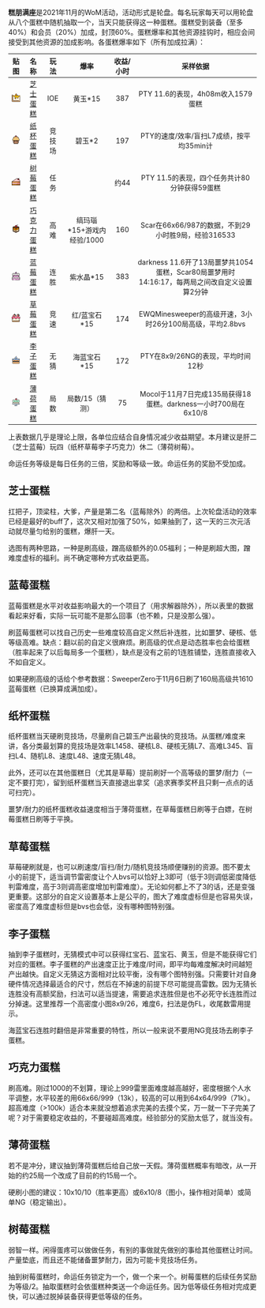 **糕朋满座**是2021年11月的WoM活动，活动形式是轮盘。每名玩家每天可以用轮盘从八个蛋糕中随机抽取一个，当天只能获得这一种蛋糕。蛋糕受到装备（至多40%）和会员（20%）加成，封顶60%。蛋糕爆率和其他资源挂钩时，相应会间接受到其他资源的加成影响。各蛋糕爆率如下（所有加成拉满）：

|贴图|名称|玩法|爆率|收益/小时|采样依据|
|:-:|:-:|:-:|:-:|:-:|:-:|
|<img src="https://github.com/putianyi889/Minesweeper-makes-me-happy/blob/main/wiki/images/piece-of-cake/507.svg" width=20>|[芝士蛋糕](#芝士蛋糕)|IOE|黄玉*15|387|PTY 11.6的表现，4h08m收入1579蛋糕|
|<img src="https://github.com/putianyi889/Minesweeper-makes-me-happy/blob/main/wiki/images/piece-of-cake/515.svg" width=20>|[纸杯蛋糕](#纸杯蛋糕)|竞技场|碧玉*2|197|PTY的速度/效率/盲扫L7成绩，按平均35min计|
|<img src="https://github.com/putianyi889/Minesweeper-makes-me-happy/blob/main/wiki/images/piece-of-cake/514.svg" width=20>|[树莓蛋糕](#树莓蛋糕)|任务||约44|PTY 11.5的表现，四个任务共计80分钟获得59蛋糕|
|<img src="https://github.com/putianyi889/Minesweeper-makes-me-happy/blob/main/wiki/images/piece-of-cake/511.svg" width=20>|[巧克力蛋糕](#巧克力蛋糕)|高难|缟玛瑙\*15+游戏内经验/1000|160|Scar在66x66/987的数据，不到29小时胜9局，经验316533|
|<img src="https://github.com/putianyi889/Minesweeper-makes-me-happy/blob/main/wiki/images/piece-of-cake/510.svg" width=20>|[蓝莓蛋糕](#蓝莓蛋糕)|连胜|紫水晶*15|383|darkness 11.6开了13局噩梦共1054蛋糕，Scar80局噩梦用时14:16:17，每两局之间改自定义设置算2分钟|
|<img src="https://github.com/putianyi889/Minesweeper-makes-me-happy/blob/main/wiki/images/piece-of-cake/508.svg" width=20>|[草莓蛋糕](#草莓蛋糕)|竞速|红/蓝宝石*15|174|EWQMinesweeper的高级开速，3小时26分100局高级，平均2.8bvs|
|<img src="https://github.com/putianyi889/Minesweeper-makes-me-happy/blob/main/wiki/images/piece-of-cake/512.svg" width=20>|[李子蛋糕](#李子蛋糕)|无猜|海蓝宝石*15|172|PTY在8x9/26NG的表现，平均时间12秒|
|<img src="https://github.com/putianyi889/Minesweeper-makes-me-happy/blob/main/wiki/images/piece-of-cake/513.svg" width=20>|[薄荷蛋糕](#薄荷蛋糕)|局数|局数/15（猜测）|75|Mocol于11月7日完成135局获得18蛋糕。darkness一小时700局在6x10/8|

上表数据几乎是理论上限，各单位应结合自身情况减少收益期望。本月建议是肝二（芝士蓝莓）玩四（纸杯草莓李子巧克力）休二（薄荷树莓）。

命运任务等级是每日任务的三倍，奖励和等级一致。命运任务的奖励不受加成。

## 芝士蛋糕
扛把子，顶梁柱，大爹，产量是第二名（蓝莓除外）的两倍。上次轮盘活动的效率已经是最好的buff了，这次又相对加强了50%，如果抽到了，这一天的三次元活动就尽量匀给别的蛋糕，爆肝一天。

选图有两种思路，一种是刷高级，蹭高级额外的0.05福利；一种是刷超大图，蹭难度虚标的福利。尚不确定哪种方式收益更高。

## 蓝莓蛋糕
蓝莓蛋糕是水平对收益影响最大的一个项目了（用求解器除外），所以表里的数据看起来好看，实际一玩可能不是那么回事（也不赖，只是没那么强）。

刷蓝莓蛋糕可以找自己历史一些难度较高自定义然后补连胜，比如噩梦、硬核、低等级高难。缺点：翻以前的自定义很麻烦。刷高级的优点是动态胜率也会给蛋糕（胜率起来了以后每局多一个蛋糕），缺点是没有之前的1连胜铺垫，连胜直接收入不如自定义。

如果硬刷高级的话给个参考数据：SweeperZero于11月6日刷了160局高级共1610蓝莓蛋糕（已换算成满加成）。

## 纸杯蛋糕
纸杯蛋糕当天硬刷竞技场，尽量刷自己碧玉产出最快的竞技场。从蛋糕/难度来讲，各分类最划算的竞技场是效率L1458、硬核L8、硬核无猜L7、高难L345、盲扫L4、随机L8、速度L48、速度无猜L48。

此外，还可以在其他蛋糕日（尤其是草莓）提前刷好一个高等级的噩梦/耐力（一定不要打完），留到纸杯蛋糕当天直接退出拿奖（追求赛季奖杯且只剩一点点的话可扫完）。

噩梦/耐力的纸杯蛋糕收益速度相当于薄荷蛋糕，在草莓蛋糕日刷等于白嫖，在树莓蛋糕日刷等于平换。

## 草莓蛋糕
草莓硬刷就是，也可以刷速度/盲扫/耐力/随机竞技场顺便赚别的资源。图不要太小的前提下，适当调节雷密度让个人bvs可以恰好上3即可（低于3则调低密度降低判雷难度，高于3则调高密度增加判雷难度）。无论如何都上不了3的话，还是变强更重要。这部分的自定义设置基本上是公平的，图大了难度虚标但是也容易失误，密度高了难度虚标但是bvs也会低，没有哪种图特别强。

## 李子蛋糕
抽到李子蛋糕时，无猜模式中可以获得红宝石、蓝宝石、黄玉，但是不能获得它们对应的蛋糕。李子蛋糕的产出速度正比于难度/时间，即平均每难度解决时间越短产出越快。自定义无猜这方面相对比较平衡，没有哪个图特别强。只需要针对自身硬件情况选择最适合的尺寸，然后在不掉速的前提下尽可能提高雷数。因为无猜长连胜没有高额奖励，扫法可以适当提速，需要追求连胜但是也不必死守长连胜而过分掉速。这里推荐一个高密度小图8x9/26，难度6，扫法是伪FL，收尾数雷用提示。

海蓝宝石连胜时翻倍是非常重要的特性，所以一般来说不要用NG竞技场去刷李子蛋糕。

## 巧克力蛋糕
刷高难。刚过1000的不划算，理论上999雷里面难度越高越好，密度根据个人水平调整，水平较差的用66x66/999（13k），较高的可以用到64x64/999（71k）。超高难度（>100k）适合本来就没想着追求完美的去摸个奖，万一就一下子完美了呢？对于需要稳定收益的，不要碰超高难度。经验部分的奖励太低了，就当没有。

## 薄荷蛋糕
若不是冲分，建议抽到薄荷蛋糕后给自己放一天假。薄荷蛋糕概率有暗改，从一开始的约25局一个改成了目前的约15局一个。

硬刷小图的建议：10x10/10（胜率更高）或6x10/8（图小，操作相对简单）或简单NG（稳定输出）。

## 树莓蛋糕
弱智一样。闲得蛋疼可以做做任务，有别的事做就先做别的事给其他蛋糕让时间。产量垫底，而且还不能储备噩梦耐力，因为可能卡竞技场任务。

抽到树莓蛋糕时，命运任务锁定为一个，做一个来一个。树莓蛋糕的后续任务奖励为等级/2。抽取蛋糕时会依蛋糕种类送一个命运任务。因为低等级任务相对完成更快，可以通过脱掉装备获得更低等级的任务。